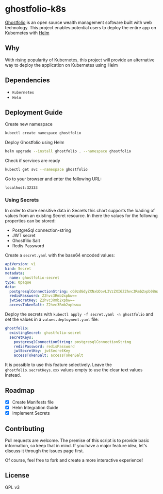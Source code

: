 # ghostfolio-k8s

[Ghostfolio](https://github.com/ghostfolio/ghostfolio/) is an open source wealth management software built with web technology. This project enables potential users to deploy the entire app on Kubernetes with [Helm](https://helm.sh/) 

## Why
With rising popularity of Kubernetes, this project will provide an alternative way to deploy the application on Kubernetes using Helm

## Dependencies

* `Kubernetes`
* `Helm`

## Deployment Guide 

Create new namespace

```bash
kubectl create namespace ghostfolio
```

Deploy Ghostfolio using Helm

```bash
helm upgrade --install ghostfolio . --namespace ghostfolio
```

Check if services are ready

```bash
kubectl get svc --namespace ghostfolio
```

Go to your browser and enter the following URL:

```
localhost:32333
```

### Using Secrets

In order to store sensitive data in Secrets this chart supports the loading of values from an existing Secret resource. In there the values for the following properties can be stored:

- PostgreSql connection-string
- JWT secret
- Ghostfilio Salt
- Redis Password

Create a `secret.yaml` with the base64 encoded values:

```yaml
apiVersion: v1
kind: Secret
metadata:
  name: ghostfolio-secret
type: Opaque
data:
  postgresqlConnectionString: cG9zdGdyZXNxbDovL3VzZXI6Z2hvc3Rmb2xpb0BnaG9zdGZvbGlvLXBvc3RncmVzcWwvcG9zdGdyZXM/Y29ubmVjdF90aW1lb3V0PTMwMCZzc2xtb2RlPXByZWZlcg==
  redisPassword: Z2hvc3Rmb2xpbw==
  jwtSecretKey: Z2hvc3Rmb2xpbw==
  accessTokenSalt: Z2hvc3Rmb2xpbw==
```

Deploy the secrets with `kubectl apply -f secret.yaml -n ghostfolio` and set the values in a `values.deployment.yaml` file:

```yaml
ghostfolio:
  existingSecret: ghostfolio-secret
  secretKeys:
    postgresqlConnectionString: postgresqlConnectionString
    redisPassword: redisPassword
    jwtSecretKey: jwtSecretKey
    accessTokenSalt: accessTokenSalt
```

It is possible to use this feature selectively. Leave the `ghostfolio.secretKeys.xxx` values empty to use the clear text values instead.

## Roadmap
- [x] Create Manifests file
- [x] Helm Integration Guide
- [x] Implement Secrets 

## Contributing

Pull requests are welcome. The premise of this script is to provide basic information, so keep that in mind. If you have a major feature idea, let's discuss it through the issues page first.

Of course, feel free to fork and create a more interactive experience!

## License

GPL v3
